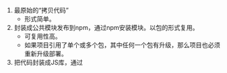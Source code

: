 1. 最原始的“拷贝代码”
	* 形式简单。
2. 封装成公共模块发布到npm，通过npm安装模块。以包的形式复用。
	* 可复用性高。
	* 如果项目引用了单个或多个包，其中任何一个包有升级，那么项目也必须重新升级部署。
3. 把代码封装成JS库，通过<script>加载引用。
	* 同时加载多个js库需要发送多次请求会影响页面渲染速度。可以通过combo技术，把对静态资源文件们的多次请求合并到一起，达到请求一次URL，就可以同时获取多个静态文件的目的。	